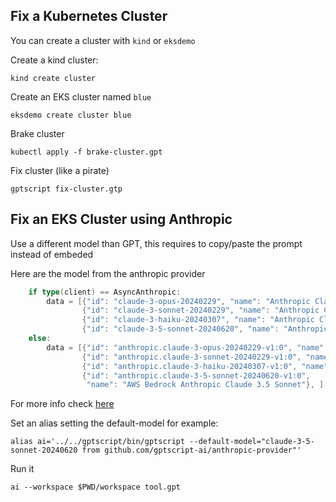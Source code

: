 ## Fix a Kubernetes Cluster

You can create a cluster with `kind` or `eksdemo`

Create a kind cluster:
```shell
kind create cluster
```

Create an EKS cluster named `blue`
```shell
eksdemo create cluster blue
```

Brake cluster
```shell
kubectl apply -f brake-cluster.gpt
```

Fix cluster (like a pirate)
```shell
gptscript fix-cluster.gtp
```

## Fix an EKS Cluster using Anthropic

Use a different model than GPT, this requires to copy/paste the prompt instead of embeded

Here are the model from the anthropic provider
```go
    if type(client) == AsyncAnthropic:
        data = [{"id": "claude-3-opus-20240229", "name": "Anthropic Claude 3 Opus"},
                {"id": "claude-3-sonnet-20240229", "name": "Anthropic Claude 3 Sonnet"},
                {"id": "claude-3-haiku-20240307", "name": "Anthropic Claude 3 Haiku"},
                {"id": "claude-3-5-sonnet-20240620", "name": "Anthropic Claude 3.5 Sonnet"}, ]
    else:
        data = [{"id": "anthropic.claude-3-opus-20240229-v1:0", "name": "AWS Bedrock Anthropic Claude 3 Opus"},
                {"id": "anthropic.claude-3-sonnet-20240229-v1:0", "name": "AWS Bedrock Anthropic Claude 3 Sonnet"},
                {"id": "anthropic.claude-3-haiku-20240307-v1:0", "name": "AWS Bedrock Anthropic Claude 3 Haiku"},
                {"id": "anthropic.claude-3-5-sonnet-20240620-v1:0",
                 "name": "AWS Bedrock Anthropic Claude 3.5 Sonnet"}, ]
```
For more info check [here](https://github.com/gptscript-ai/claude3-provider-common/blob/main/claude3_provider_common/main.py#L17-L29)

Set an alias setting the default-model for example:
```shell
alias ai='../../gptscript/bin/gptscript --default-model="claude-3-5-sonnet-20240620 from github.com/gptscript-ai/anthropic-provider"'
```

Run it
```shell
ai --workspace $PWD/workspace tool.gpt
```
